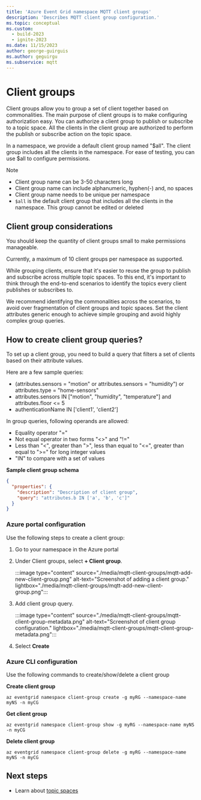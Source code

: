 ```yaml
---
title: 'Azure Event Grid namespace MQTT client groups'
description: 'Describes MQTT client group configuration.'
ms.topic: conceptual
ms.custom:
  - build-2023
  - ignite-2023
ms.date: 11/15/2023
author: george-guirguis
ms.author: geguirgu
ms.subservice: mqtt
---
```


# Client groups
Client groups allow you to group a set of client together based on commonalities.  The main purpose of client groups is to make configuring authorization easy.  You can authorize a client group to publish or subscribe to a topic space.  All the clients in the client group are authorized to perform the publish or subscribe action on the topic space.



In a namespace, we provide a default client group named "$all".  The client group includes all the clients in the namespace.  For ease of testing, you can use $all to configure permissions.

> [!NOTE]
> - Client group name can be 3-50 characters long
> - Client group name can include alphanumeric, hyphen(-) and, no spaces
> - Client group name needs to be unique per namespace
> - `$all` is the default client group that includes all the clients in the namespace. This group cannot be edited or deleted

## Client group considerations

You should keep the quantity of client groups small to make permissions manageable.

Currently, a maximum of 10 client groups per namespace as supported.

While grouping clients, ensure that it's easier to reuse the group to publish and subscribe across multiple topic spaces.  To this end, it's important to think through the end-to-end scenarios to identify the topics every client publishes or subscribes to.  

We recommend identifying the commonalities across the scenarios, to avoid over fragmentation of client groups and topic spaces.  Set the client attributes generic enough to achieve simple grouping and avoid highly complex group queries.

## How to create client group queries?

To set up a client group, you need to build a query that filters a set of clients based on their attribute values.

Here are a few sample queries:
- (attributes.sensors = "motion" or attributes.sensors = "humidity") or attributes.type = "home-sensors"
- attributes.sensors IN ["motion", "humidity", "temperature"] and attributes.floor <= 5
- authenticationName IN ['client1', 'client2']

In group queries, following operands are allowed:
- Equality operator "="
- Not equal operator in two forms "<>" and "!="
- Less than "<", greater than ">", less than equal to "<=", greater than equal to ">=" for long integer values
- "IN" to compare with a set of values

**Sample client group schema**

```json
{
  "properties": {
    "description": "Description of client group",
    "query": "attributes.b IN ['a', 'b', 'c']"
  }
}
```

### Azure portal configuration
Use the following steps to create a client group:

1. Go to your namespace in the Azure portal
2. Under Client groups, select **+ Client group**.

    :::image type="content" source="./media/mqtt-client-groups/mqtt-add-new-client-group.png" alt-text="Screenshot of adding a client group." lightbox="./media/mqtt-client-groups/mqtt-add-new-client-group.png":::
1. Add client group query.

    :::image type="content" source="./media/mqtt-client-groups/mqtt-client-group-metadata.png" alt-text="Screenshot of client group configuration." lightbox="./media/mqtt-client-groups/mqtt-client-group-metadata.png":::
4. Select **Create**

### Azure CLI configuration
Use the following commands to create/show/delete a client group

**Create client group**
```azurecli-interactive
az eventgrid namespace client-group create -g myRG --namespace-name myNS -n myCG 
```

**Get client group**
```azurecli-interactive
az eventgrid namespace client-group show -g myRG --namespace-name myNS -n myCG
```

**Delete client group**
```azurecli-interactive
az eventgrid namespace client-group delete -g myRG --namespace-name myNS -n myCG
```

## Next steps
- Learn about [topic spaces](mqtt-topic-spaces.md)
